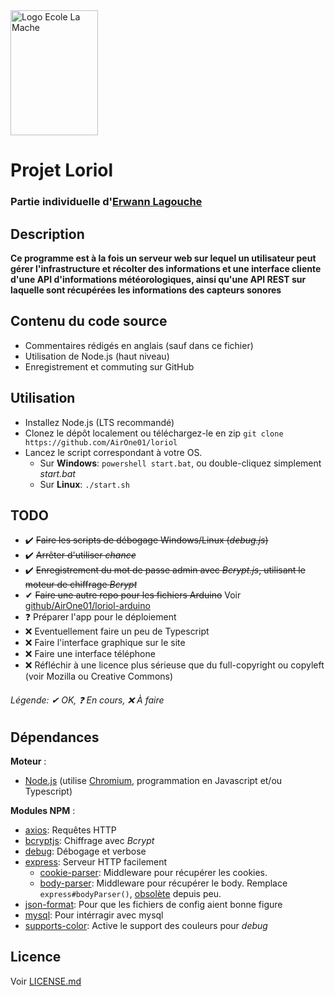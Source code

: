 <img src="https://www.ecolelamache.org/wp-content/uploads/2019/10/lamache-logo3.png" alt="Logo Ecole La Mache" title="Ecole La Mache" width="140" height="200"/>

# Projet Loriol
### Partie individuelle d'<u>Erwann Lagouche</u>
## Description
**Ce programme est à la fois un serveur web sur lequel un utilisateur peut gérer l'infrastructure et récolter des informations et une interface cliente d'une API d'informations météorologiques, ainsi qu'une API REST sur laquelle sont récupérées les informations des capteurs sonores**

## Contenu du code source
* Commentaires rédigés en anglais (sauf dans ce fichier)
* Utilisation de Node.js (haut niveau)
* Enregistrement et commuting sur GitHub

## Utilisation
* Installez Node.js (LTS recommandé)
* Clonez le dépôt localement ou téléchargez-le en zip
`git clone https://github.com/AirOne01/loriol`
* Lancez le script correspondant à votre OS.
   * Sur **Windows**: `powershell start.bat`, ou double-cliquez simplement *start.bat*
   * Sur **Linux**: `./start.sh`

## TODO
* ✔️ ~~Faire les scripts de débogage Windows/Linux (*debug.js*)~~
* ✔️ ~~Arrêter d'utiliser *chance*~~
* ✔️ ~~Enregistrement du mot de passe admin avec *Bcrypt.js*, utilisant le moteur de chiffrage *Bcrypt*~~
* ✔ ~~Faire une autre repo pour les fichiers Arduino~~ Voir [github/AirOne01/loriol-arduino](https://github.com/AirOne01/loriol-arduino)
* ❓ Préparer l'app pour le déploiement
* ❌ Eventuellement faire un peu de Typescript
* ❌ Faire l'interface graphique sur le site
* ❌ Faire une interface téléphone
* ❌ Réfléchir à une licence plus sérieuse que du full-copyright ou copyleft (voir Mozilla ou Creative Commons)
###### Légende: ✔ *OK*, ❓ *En cours*, ❌ *À faire*

## Dépendances
**Moteur** :

* [Node.js](https://nodejs.org/fr/) (utilise [Chromium](https://fr.wikipedia.org/wiki/Chromium), programmation en Javascript et/ou Typescript)

**Modules NPM** :

* [axios](https://www.npmjs.com/package/axios): Requêtes HTTP
* [bcryptjs](https://www.npmjs.com/package/bcryptjs): Chiffrage avec *Bcrypt*
* [debug](https://www.npmjs.com/package/debug): Débogage et verbose
* [express](https://www.npmjs.com/package/express): Serveur HTTP facilement
    * [cookie-parser](https://www.npmjs.com/package/cookie-parser): Middleware pour récupérer les cookies.
    * [body-parser](https://www.npmjs.com/package/body-parser): Middleware pour récupérer le body. Remplace `express#bodyParser()`, [obsolète](https://github.com/expressjs/body-parser/commit/b7420f8dc5c8b17a277c9e50d72bbaf3086a3900) depuis peu.
* [json-format](https://www.npmjs.com/package/json-format): Pour que les fichiers de config aient bonne figure
* [mysql](https://www.npmjs.com/package/mysql): Pour intérragir avec mysql
* [supports-color](https://www.npmjs.com/package/supports-color): Active le support des couleurs pour *debug*

## Licence
Voir [LICENSE.md](./LICENSE.md)
